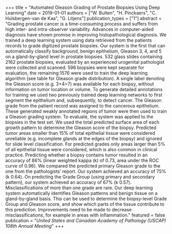 +++
title = "Automated Gleason Grading of Prostate Biopsies Using Deep Learning"
date = 2019-01-01
authors = ["W. Bulten", "H. Pinckaers", "C. Hulsbergen-van de Kaa", "G. Litjens"]
publication_types = ["1"]
abstract = "Grading prostate cancer is a time-consuming process and suffers from high inter- and intra-observer variability. Advances in computer-aided diagnosis have shown promise in improving histopathological diagnosis. We trained a deep learning system using data retrieved from the patients records to grade digitized prostate biopsies. Our system is the first that can automatically classify background, benign epithelium, Gleason 3, 4, and 5 on a gland-by-gland level in prostate biopsies. 532 glass slides containing 2162 prostate biopsies, evaluated by an experienced urogenital pathologist were collected and scanned. 596 biopsies were kept separate for evaluation, the remaining 1576 were used to train the deep learning algorithm (see table for Gleason grade distribution). A single label denoting the Gleason score (e.g. 3+4=7) was available for each biopsy, without information on tumor location or volume. To generate detailed annotations for training we used two previously trained deep learning networks to first segment the epithelium and, subsequently, to detect cancer. The Gleason grade from the patient record was assigned to the cancerous epithelium. These generated weakly annotated regions of tumor were then used to train a Gleason grading system. To evaluate, the system was applied to the biopsies in the test set. We used the total predicted surface area of each growth pattern to determine the Gleason score of the biopsy. Predicted tumor areas smaller than 15% of total epithelial tissue were considered unreliable (e.g. incomplete glands at the edges of the biopsy) and ignored for slide level classification. For predicted grades only areas larger than 5% of all epithelial tissue were considered, which is also common in clinical practice. Predicting whether a biopsy contains tumor resulted in an accuracy of 86% (linear weighted kappa (k) of 0.73, area under the ROC curve of 0.96). We compared the predicted primary Gleason grade to the one from the pathologists’ report. Our system achieved an accuracy of 75% (k 0.64). On predicting the Grade Group (using primary and secondary pattern), our system achieved an accuracy of 67% (k 0.57). Misclassifications of more than one grade are rare. Our deep learning system automatically identifies Gleason patterns and benign tissue on a gland-by-gland basis. This can be used to determine the biopsy-level Grade Group and Gleason score, and show which parts of the tissue contribute to this prediction. Improvements need to be made to decrease misclassifications, for example in areas with inflammation."
featured = false
publication = "*United States and Canadian Academy of Pathology (USCAP) 108th Annual Meeting*"
+++

